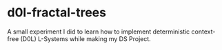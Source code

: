 # d0l-fractal-trees
A small experiment I did to learn how to implement deterministic context-free (D0L) L-Systems while making my DS Project.

